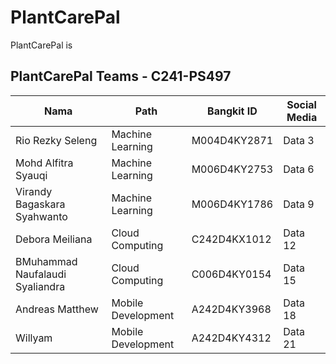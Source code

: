 # PlantCarePal
PlantCarePal is

## PlantCarePal Teams - C241-PS497
| Nama | Path | Bangkit ID | Social Media |
|---------|---------|---------|---------|
| Rio Rezky Seleng | Machine Learning  | M004D4KY2871  | Data 3  |
| Mohd Alfitra Syauqi | Machine Learning  | M006D4KY2753  | Data 6  |
| Virandy Bagaskara Syahwanto | Machine Learning  | M006D4KY1786  | Data 9  |
| Debora Meiliana | Cloud Computing | C242D4KX1012 | Data 12 |
| BMuhammad Naufalaudi Syaliandra | Cloud Computing | C006D4KY0154 | Data 15 |
| Andreas Matthew | Mobile Development | A242D4KY3968 | Data 18 |
| Willyam | Mobile Development | A242D4KY4312 | Data 21 |
